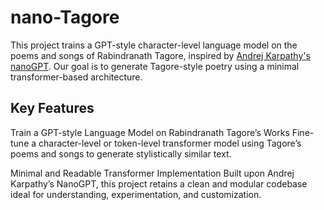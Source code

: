 # nano-Tagore   
This project trains a GPT-style character-level language model on the poems and songs of Rabindranath Tagore, inspired by [Andrej Karpathy's nanoGPT](https://github.com/karpathy/nanoGPT). Our goal is to generate Tagore-style poetry using a minimal transformer-based architecture.


## Key Features 

 Train a GPT-style Language Model on Rabindranath Tagore’s Works
Fine-tune a character-level or token-level transformer model using Tagore’s poems and songs to generate stylistically similar text.

 Minimal and Readable Transformer Implementation
Built upon Andrej Karpathy’s NanoGPT, this project retains a clean and modular codebase ideal for understanding, experimentation, and customization.



